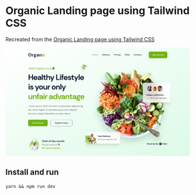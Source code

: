 # Organic Landing page using Tailwind CSS

Recreated from the [Organic Landing page using Tailwind CSS](https://youtu.be/frE-_JR_jR4)

![furniture design](screenshot.png)

## Install and run

```
yarn && npm run dev
```
